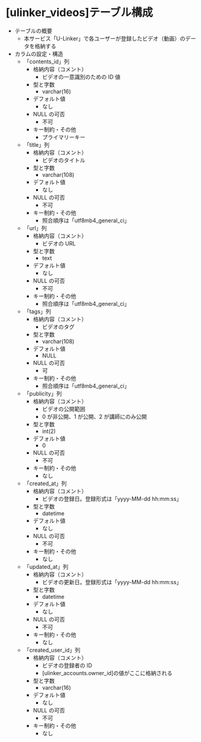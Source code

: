 # [ulinker_videos]テーブル構成

- テーブルの概要
  - 本サービス「U-Linker」で各ユーザーが登録したビデオ（動画）のデータを格納する
- カラムの設定・構造
  - 「contents_id」列
    - 格納内容（コメント）
      - ビデオの一意識別のための ID 値
    - 型と字数
      - varchar(16)
    - デフォルト値
      - なし
    - NULL の可否
      - 不可
    - キー制約・その他
      - プライマリーキー
  - 「title」列
    - 格納内容（コメント）
      - ビデオのタイトル
    - 型と字数
      - varchar(108)
    - デフォルト値
      - なし
    - NULL の可否
      - 不可
    - キー制約・その他
      - 照合順序は「utf8mb4_general_ci」
  - 「url」列
    - 格納内容（コメント）
      - ビデオの URL
    - 型と字数
      - text
    - デフォルト値
      - なし
    - NULL の可否
      - 不可
    - キー制約・その他
      - 照合順序は「utf8mb4_general_ci」
  - 「tags」列
    - 格納内容（コメント）
      - ビデオのタグ
    - 型と字数
      - varchar(108)
    - デフォルト値
      - NULL
    - NULL の可否
      - 可
    - キー制約・その他
      - 照合順序は「utf8mb4_general_ci」
  - 「publicity」列
    - 格納内容（コメント）
      - ビデオの公開範囲
      - 0 が非公開、1 が公開、2 が講師にのみ公開
    - 型と字数
      - int(2)
    - デフォルト値
      - 0
    - NULL の可否
      - 不可
    - キー制約・その他
      - なし
  - 「created_at」列
    - 格納内容（コメント）
      - ビデオの登録日。登録形式は「yyyy-MM-dd hh:mm:ss」
    - 型と字数
      - datetime
    - デフォルト値
      - なし
    - NULL の可否
      - 不可
    - キー制約・その他
      - なし
  - 「updated_at」列
    - 格納内容（コメント）
      - ビデオの更新日。登録形式は「yyyy-MM-dd hh:mm:ss」
    - 型と字数
      - datetime
    - デフォルト値
      - なし
    - NULL の可否
      - 不可
    - キー制約・その他
      - なし
  - 「created_user_id」列
    - 格納内容（コメント）
      - ビデオの登録者の ID
      - [ulinker_accounts.owner_id]の値がここに格納される
    - 型と字数
      - varchar(16)
    - デフォルト値
      - なし
    - NULL の可否
      - 不可
    - キー制約・その他
      - なし
